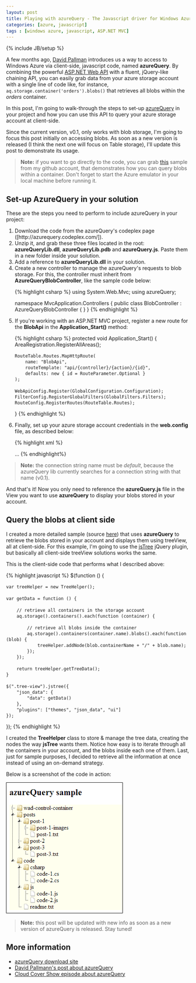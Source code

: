```yaml
---
layout: post
title: Playing with azureQuery - The Javascript driver for Windows Azure
categories: [azure, javascript]
tags : [windows azure, javascript, ASP.NET MVC]
---
```


{% include JB/setup %}

A few months ago, [David Pallman](http://davidpallmann.blogspot.com.ar/2012/07/introducing-azurequery-javascript.html) introduces us a way to access to Windows Azure via client-side, javascript code, named **azureQuery**. By combining the powerful [ASP.NET Web API](http://www.asp.net/web-api) with a fluent, jQuery-like chaining API, you can easily grab data from your azure storage account with a single line of code like, for instance, `aq.storage.container('orders').blobs()` that retrieves all blobs within the *orders* container.

In this post, I'm going to walk-through the steps to set-up [azureQuery](http://azurequery.codeplex.com/) in your project and how you can use this API to query your azure storage account at client-side.

Since the current version, v0.1, only works with blob storage, I'm going to focus this post initially on accessing blobs. As soon as a new version is released (I think the next one will focus on Table storage), I'll update this post to demonstrate its usage.

> **Note:** if you want to go directly to the code, you can grab [this](https://github.com/nanovazquez/azure-query-sample) sample from my github account, that demonstrates how you can query blobs within a container. Don't forget to start the Azure emulator in your local machine before running it.

## Set-up AzureQuery in your solution

These are the steps you need to perform to include azureQuery in your project:

<ol>
    <li>
        Download the code from the azureQuery's codeplex page ([http://azurequery.codeplex.com/]). 
    </li>
    <li>
        Unzip it, and grab these three files located in the root: <strong>azureQueryLib.dll</strong>, <strong>azureQueryLib.pdb</strong> and <strong>azureQuery.js</strong>. Paste them in a new folder inside your solution.
    </li>
    <li>
        Add a reference to <strong>azureQueryLib.dll</strong> in your solution.
    </li>
    <li>
        Create a new controller to manage the azureQuery's requests to blob storage. For this, the controller must inherit from <strong>AzureQueryBlobController</strong>, like the sample code below:

{% highlight csharp %}
using System.Web.Mvc;
using azureQuery;

namespace MvcApplication.Controllers
{
    public class BlobController : AzureQueryBlobController { }
}
{% endhighlight %}
    </li>
    <li>
        If you're working with an ASP.NET MVC project, register a new route for the <strong>BlobApi</strong> in the <strong>Application_Start()</strong> method:

{% highlight csharp %}
protected void Application_Start()
{
    AreaRegistration.RegisterAllAreas();

    RouteTable.Routes.MapHttpRoute(
        name: "BlobApi",
        routeTemplate: "api/{controller}/{action}/{id}",
        defaults: new { id = RouteParameter.Optional }
    );

    WebApiConfig.Register(GlobalConfiguration.Configuration);
    FilterConfig.RegisterGlobalFilters(GlobalFilters.Filters);
    RouteConfig.RegisterRoutes(RouteTable.Routes);
}
{% endhighlight %}
    </li>
    <li>
        Finally, set up your azure storage account credentials in the <strong>web.config</strong> file, as described below:

{% highlight xml %}
<?xml version="1.0" encoding="utf-8"?>
<configuration>
  <connectionStrings>
    <!-- development connection string -->
    <add name="default" connectionString="UseDevelopmentStorage=true" />
    <!-- production connection string -->
    <!--<add name="default" connectionString="DefaultEndpointsProtocol=http;AccountName=[storage-account-name];AccountKey=[storage-account-key]"/>-->
  </connectionStrings>
  ...
</configuration>
{% endhighlight%}
    </li>
</ol>

> **Note:** the connection string name must be *default*, because the azureQuery lib currently searches for a connection string with that name (v0.1).

And that's it! Now you only need to reference the **azureQuery.js** file in the View you want to use **azureQuery** to display your blobs stored in your account.

## Query the blobs at client side

I created a more detailed sample (source [here](https://github.com/nanovazquez/azure-query-sample)) that uses **azureQuery** to retrieve the blobs stored in your account and displays them using treeView, all at client-side. For this example, I'm going to use the [jsTree](http://www.jstree.com/) jQuery plugin, but basically all client-side treeView solutions works the same.

This is the client-side code that performs what I described above:

{% highlight javascript %}
$(function () {

    var treeHelper = new TreeHelper();

    var getData = function () {

        // retrieve all containers in the storage account
        aq.storage().containers().each(function (container) {

            // retrieve all blobs inside the container
            aq.storage().containers(container.name).blobs().each(function (blob) {
                treeHelper.addNode(blob.containerName + "/" + blob.name);
            });
        });

        return treeHelper.getTreeData();
    }

    $(".tree-view").jstree({
        "json_data": {
            "data": getData()
        },
        "plugins": ["themes", "json_data", "ui"]
    });
});
{% endhighlight %}

I created the **TreeHelper** class to store & manage the tree data, creating the nodes the way **jsTree** wants them. Notice how easy is to iterate through all the containers in your account, and the blobs inside each one of them. Last, just for sample purposes, I decided to retrieve all the information at once instead of using an on-demand strategy. 

Below is a screenshot of the code in action:

![](https://github.com/nanovazquez/nanovazquez.github.com/raw/master/_posts/playing-with-azure-query/blob-storage-jstree.png)

> **Note:** this post will be updated with new info as soon as a new version of azureQuery is released. Stay tuned!

## More information

* [azureQuery download site](http://azurequery.codeplex.com/)
* [David Pallmann's post about azureQuery](http://davidpallmann.blogspot.com.ar/2012/07/introducing-azurequery-javascript.html)
* [Cloud Cover Show episode about azureQuery](http://channel9.msdn.com/Shows/Web+Camps+TV/David-Pallmann-Demonstrates-azureQuery)